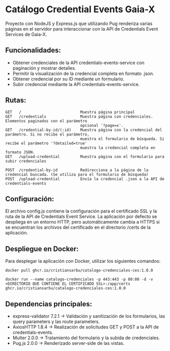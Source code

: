 # Catálogo Credential Events Gaia-X
Proyecto con NodeJS y Express.js que utilizando Pug renderiza varias páginas en el servidor para interaccionar con la API de Credentials Event Services de Gaia-X.

## Funcionalidades:
- Obtener credenciales de la API credentials-events-service con paginación y mostrar detalles.
- Permitir la visualización de la credencial completa en formato .json.
- Obtener credencial por su ID mediante un formulario.
- Subir credencial mediante la API credentials-events-service.

## Rutas:
```
GET   /                          Muestra página principal
GET   /credentials               Muestra página con credenciales. Elementos paginados con el parámetro
                                 opcional '?page=x'.
GET   /credential-by-id/(:id)    Muestra página con la credencial del parámetro. Si no recibe el parámetro,
                                 muestra el formulario de búsqueda. Si recibe el parámetro '?detailed=true'
                                 muestra la credencial completa en formato JSON.    
GET   /upload-credential         Muestra página con el formulario para subir credenciales

POST  /credential-by-id          Redirecciona a la página de la credencial buscada. (Se utiliza para el formulario de búsqueda)
POST  /upload-credential         Envía la credencial .json a la API de credentials-events
```

## Configuración:

El archivo config.js contiene la configuración para el certificado SSL y la ruta de la API de Credentials Event Service. La aplicación 
por defecto se despliega en un entorno HTTP, pero automáticamente cambia a HTTPS si se encuentran los archivos del certificado en el
directorio /certs de la aplicación. 

## Despliegue en Docker:

Para desplegar la aplicación con Docker, utilizar los siguientes comandos:
```
docker pull ghcr.io/cristiansarbu/catalogo-credenciales-ces:1.0.0

docker run --name catalogo-credenciales -p 443:443 -p 80:80 -d -v <DIRECTORIO QUE CONTIENE EL CERTIFICADO SSL>:/app/certs ghcr.io/cristiansarbu/catalogo-credenciales-ces:1.0.0
```

## Dependencias principales:
- express-validator 7.2.1 -> Validación y sanitización de los formularios, las query parameters y las route parameters.
- AxiosHTTP 1.8.4 -> Realización de solicitudes GET y POST a la API de credentials-events.
- Multer 2.0.0 -> Tratamiento del formulario y la subida de credenciales.
- Pug.js 2.0.0 -> Renderizado server-side de las vistas.
